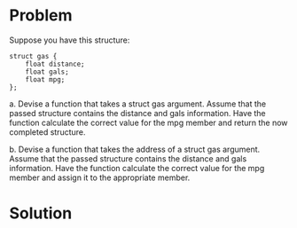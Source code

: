# Problem
Suppose you have this structure:
```
struct gas {
    float distance;
    float gals;
    float mpg;
};
```

a. Devise a function that takes a struct gas argument. Assume that the passed
structure contains the distance and gals information. Have the function
calculate the correct value for the mpg member and return the now completed
structure.

b. Devise a function that takes the address of a struct gas argument. Assume
that the passed structure contains the distance and gals information. Have
the function calculate the correct value for the mpg member and assign it to the
appropriate member.
# Solution
